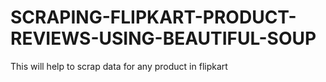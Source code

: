 # SCRAPING-FLIPKART-PRODUCT-REVIEWS-USING-BEAUTIFUL-SOUP
This will help to scrap data for any product in flipkart
